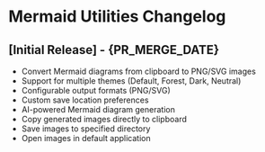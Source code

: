 # Mermaid Utilities Changelog

## [Initial Release] - {PR_MERGE_DATE}

- Convert Mermaid diagrams from clipboard to PNG/SVG images
- Support for multiple themes (Default, Forest, Dark, Neutral)
- Configurable output formats (PNG/SVG)
- Custom save location preferences
- AI-powered Mermaid diagram generation
- Copy generated images directly to clipboard
- Save images to specified directory
- Open images in default application
